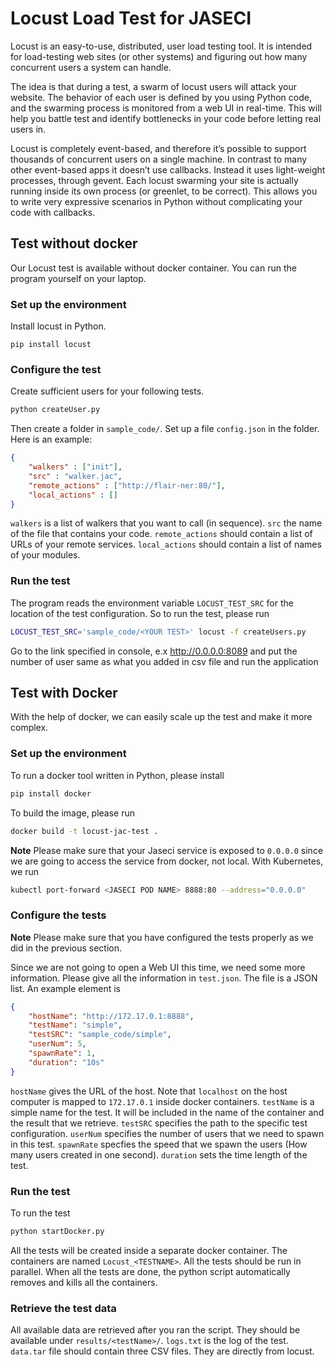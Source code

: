 # Locust Load Test for JASECI
Locust is an easy-to-use, distributed, user load testing tool. It is intended for load-testing web sites (or other systems) and figuring out how many concurrent users a system can handle.

The idea is that during a test, a swarm of locust users will attack your website. The behavior of each user is defined by you using Python code, and the swarming process is monitored from a web UI in real-time. This will help you battle test and identify bottlenecks in your code before letting real users in.

Locust is completely event-based, and therefore it’s possible to support thousands of concurrent users on a single machine. In contrast to many other event-based apps it doesn’t use callbacks. Instead it uses light-weight processes, through gevent. Each locust swarming your site is actually running inside its own process (or greenlet, to be correct). This allows you to write very expressive scenarios in Python without complicating your code with callbacks.

## Test without docker

Our Locust test is available without docker container. You can run the program yourself on your laptop.

### Set up the environment
Install locust in Python.
```console
pip install locust
```
### Configure the test
Create sufficient users for your following tests.
```bash
python createUser.py
```
Then create a folder in `sample_code/`. Set up a file `config.json` in the folder. Here is an example:
```json
{
    "walkers" : ["init"], 
    "src" : "walker.jac",
    "remote_actions" : ["http://flair-ner:80/"],
    "local_actions" : []
}
```

`walkers` is a list of walkers that you want to call (in sequence). `src` the name of the file that contains your code. `remote_actions` should contain a list of URLs of your remote services. `local_actions` should contain a list of names of your modules.


### Run the test
The program reads the environment variable `LOCUST_TEST_SRC` for the location of the test configuration. So to run the test, please run
```bash
LOCUST_TEST_SRC='sample_code/<YOUR TEST>' locust -f createUsers.py
```

Go to the link specified in console, e.x http://0.0.0.0:8089 and put the number of user same as what you added in csv file and run the application

## Test with Docker

With the help of docker, we can easily scale up the test and make it more complex.

### Set up the environment

To run a docker tool written in Python, please install 
```bash
pip install docker
```
To build the image, please run
```bash
docker build -t locust-jac-test .
```
**Note** Please make sure that your Jaseci service is exposed to `0.0.0.0` since we are going to access the service from docker, not local. With Kubernetes, we run 
```bash
kubectl port-forward <JASECI POD NAME> 8888:80 --address="0.0.0.0"
```
### Configure the tests

**Note** Please make sure that you have configured the tests properly as we did in the previous section.

Since we are not going to open a Web UI this time, we need some more information. Please give all the information in `test.json`. The file is a JSON list. An example element is 
```json
{
    "hostName": "http://172.17.0.1:8888",
    "testName": "simple",
    "testSRC": "sample_code/simple",
    "userNum": 5,
    "spawnRate": 1,
    "duration": "10s"
}
```
`hostName` gives the URL of the host. Note that `localhost` on the host computer is mapped to `172.17.0.1` inside docker containers. `testName` is a simple name for the test. It will be included in the name of the container and the result that we retrieve. `testSRC` specifies the path to the specific test configuration. `userNum` specifies the number of users that we need to spawn in this test. `spawnRate` specfies the speed that we spawn the users (How many users created in one second). `duration` sets the time length of the test.

### Run the test
To run the test
```bash
python startDocker.py
```
All the tests will be created inside a separate docker container. The containers are named `Locust_<TESTNAME>`. All the tests should be run in parallel. When all the tests are done, the python script automatically removes and kills all the containers.

### Retrieve the test data

All available data are retrieved after you ran the script. They should be available under `results/<testName>/`. `logs.txt` is the log of the test. `data.tar` file should contain three CSV files. They are directly from locust. 